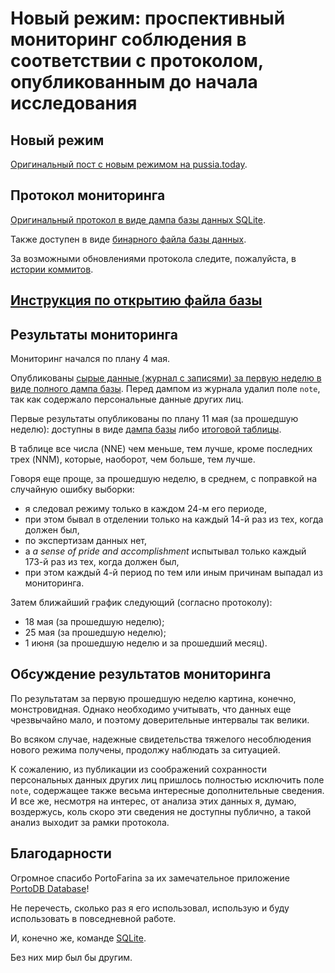 # Новый режим: проспективный мониторинг соблюдения в соответствии с протоколом, опубликованным до начала исследования

## Новый режим

[Оригинальный пост с новым режимом на pussia.today](http://pussia.today/2019/02/02/new-schedule/).

## Протокол мониторинга

[Оригинальный протокол в виде дампа базы данных SQLite](https://github.com/pussiatoday/zz-schedule-monitor/blob/3c51b3592d8ca028c0d469af61a00f5f5557cd21/zz-schedule-monitor.db.sql).

Также доступен в виде [бинарного файла базы данных](https://github.com/pussiatoday/zz-schedule-monitor/raw/0fd07faf1c9ad63d755e8ff9c95e0c1e8915fa0f/zz-schedule-monitor.db).

За возможными обновлениями протокола следите, пожалуйста, в [истории коммитов](https://github.com/pussiatoday/zz-schedule-monitor/commits/master).

## [Инструкция по открытию файла базы](tutorial/README.md)

## Результаты мониторинга

Мониторинг начался по плану 4 мая.

Опубликованы [сырые данные (журнал с записями) за первую неделю в виде полного дампа базы](https://github.com/pussiatoday/zz-schedule-monitor/blob/ff5398f8e469fa749ea6d73821430b603596b54c/zz-schedule-monitor.db.sql). Перед дампом из журнала удалил поле `note`, так как содержало персональные данные других лиц.

Первые результаты опубликованы по плану 11 мая (за прошедшую неделю): доступны в виде [дампа базы](https://github.com/pussiatoday/zz-schedule-monitor/blob/2cac9f83a90f243e2294a473735ccd8bc06d9f9e/zz-schedule-monitor.db.sql) либо [итоговой таблицы](https://github.com/pussiatoday/zz-schedule-monitor/blob/2cac9f83a90f243e2294a473735ccd8bc06d9f9e/zz-schedule-monitor%20-%20a_result.csv).

В таблице все числа (NNE) чем меньше, тем лучше, кроме последних трех (NNM), которые, наоборот, чем больше, тем лучше.

Говоря еще проще, за прошедшую неделю, в среднем, с поправкой на случайную ошибку выборки:

* я следовал режиму только в каждом 24-м его периоде,
* при этом бывал в отделении только на каждый 14-й раз из тех, когда должен был,
* по экспертизам данных нет,
* а _a sense of pride and accomplishment_ испытывал только каждый 173-й раз из тех, когда должен был,
* при этом каждый 4-й период по тем или иным причинам выпадал из мониторинга.

Затем ближайший график следующий (согласно протоколу):

* 18 мая (за прошедшую неделю);
* 25 мая (за прошедшую неделю);
* 1 июня (за прошедшую неделю и за прошедший месяц).

## Обсуждение результатов мониторинга

По результатам за первую прошедшую неделю картина, конечно, монстровидная. Однако необходимо учитывать, что данных еще чрезвычайно мало, и поэтому доверительные интервалы так велики.

Во всяком случае, надежные свидетельства тяжелого несоблюдения нового режима получены, продолжу наблюдать за ситуацией.

К сожалению, из публикации из соображений сохранности персональных данных других лиц пришлось полностью исключить поле `note`, содержащее также весьма интересные дополнительные сведения. И все же, несмотря на интерес, от анализа этих данных я, думаю, воздержусь, коль скоро эти сведения не доступны публично, а такой анализ выходит за рамки протокола.

## Благодарности

Огромное спасибо PortoFarina за их замечательное приложение [PortoDB Database](https://play.google.com/store/apps/details?id=com.portofarina.portodb)!

Не перечесть, сколько раз я его использовал, использую и буду использовать в повседневной работе.

И, конечно же, команде [SQLite](https://sqlite.org).

Без них мир был бы другим.
